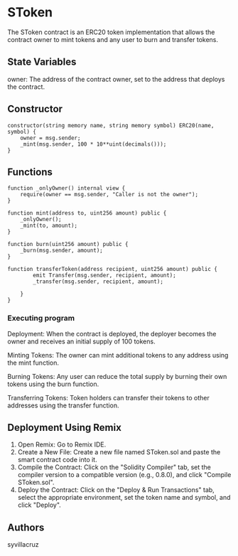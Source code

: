 # SToken 

The SToken contract is an ERC20 token implementation that allows the contract owner to mint tokens and any user to burn and transfer tokens.

## State Variables

owner: The address of the contract owner, set to the address that deploys the contract.

## Constructor

```
constructor(string memory name, string memory symbol) ERC20(name, symbol) {
    owner = msg.sender;
    _mint(msg.sender, 100 * 10**uint(decimals()));
}
```

## Functions
```
function _onlyOwner() internal view {
    require(owner == msg.sender, "Caller is not the owner");
}
```

```
function mint(address to, uint256 amount) public {
    _onlyOwner();
    _mint(to, amount);
}
```

```
function burn(uint256 amount) public {
    _burn(msg.sender, amount);
}
```

```
function transferToken(address recipient, uint256 amount) public {
        emit Transfer(msg.sender, recipient, amount);
        _transfer(msg.sender, recipient, amount);

    }
}
```
### Executing program

Deployment:
When the contract is deployed, the deployer becomes the owner and receives an initial supply of 100 tokens.

Minting Tokens: 
The owner can mint additional tokens to any address using the mint function.

Burning Tokens: 
Any user can reduce the total supply by burning their own tokens using the burn function.

Transferring Tokens: 
Token holders can transfer their tokens to other addresses using the transfer function.

## Deployment Using Remix

1. Open Remix: Go to Remix IDE.
2. Create a New File: Create a new file named SToken.sol and paste the smart contract code into it.
3. Compile the Contract: Click on the "Solidity Compiler" tab, set the compiler version to a compatible version (e.g., 0.8.0), and click "Compile SToken.sol".
4. Deploy the Contract: Click on the "Deploy & Run Transactions" tab, select the appropriate environment, set the token name and symbol, and click "Deploy".

## Authors

syvillacruz 

